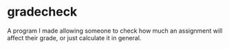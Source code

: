 # gradecheck
A program I made allowing someone to check how much an assignment will affect their grade, or just calculate it in general.
